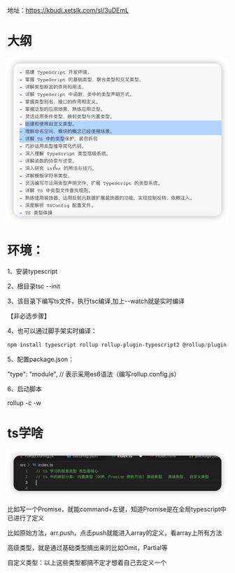地址：https://kbudi.xetslk.com/sl/3uDEmL

# 大纲

![1713690143527](image/导学/1713690143527.png)

# 环境：

1、安装typescript

2、根目录tsc --init

3、该目录下编写ts文件，执行tsc编译,加上--watch就是实时编译

【非必选步骤】

4、也可以通过脚手架实时编译：

```js
npm install typescript rollup rollup-plugin-typescript2 @rollup/plugin-node-resolve rollup-plugin-serve -D
```

5、配置package.json：

"type": "module", // 表示采用es6语法（编写rollup.config.js）

6、启动脚本

rollup -c -w


# ts学啥

![1713693803397](image/导学/1713693803397.png)

比如写一个Promise，就能command+左键，知道Promise是在全局typescript中已进行了定义

比如原始方法，arr.push，点击push就能进入array的定义，看array上所有方法

高级类型，就是通过基础类型搞出来的比如Omit，Partial等

自定义类型：以上这些类型都搞不定才想着自己去定义一个
